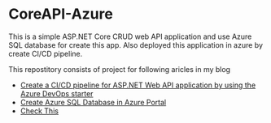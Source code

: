 # CoreAPI-Azure
This is a simple ASP.NET Core CRUD web API application and use Azure SQL database for create this app. Also deployed this application in azure by create CI/CD pipeline. 


This repostitory consists of project for following aricles in my blog 

 - <a href = "https://medium.com/@malshikay/create-ci-cd-pipeline-for-asp-net-core-web-api-by-using-azure-devops-starter-1547ca4d7b86">Create a CI/CD pipeline for ASP.NET Web API application by using the Azure DevOps starter</a>
 - <a href = "https://medium.com/@malshikay/create-azure-sql-database-in-azure-portal-c904eeae9916">Create Azure SQL Database in Azure Portal</a>
 - <a href = "https://play.google.com/store/apps/details?id=net.malshikay.yohan.blogapp">Check This</a>
